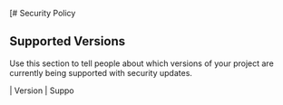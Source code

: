 [# Security Policy

## Supported Versions

Use this section to tell people about which versions of your project are
currently being supported with security updates.

| Version | Suppo